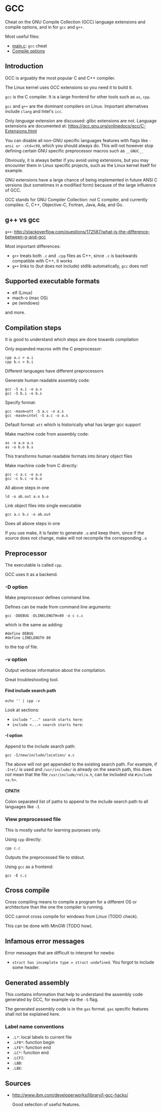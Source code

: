 # GCC

Cheat on the GNU Compile Collection (GCC) language extensions and compile options, and in for `gcc` and `g++`.

Most useful files:

- [main.c](main.c): `gcc` cheat
- [Compile options](compiler-options.md)

## Introduction

GCC is arguably the most popular C and C++ compiler.

The Linux kernel uses GCC extensions so you need it to build it.

`gcc` is the C compiler. It is a large frontend for other tools such as `as`, `cpp`.

`gcc` and `g++` are the dominant compilers on Linux. Important alternatives include `clang` and Intel's `icc`.

Only *language* extension are discussed: glibc extensions are not. Language extensions are documented at: <https://gcc.gnu.org/onlinedocs/gcc/C-Extensions.html>

You can disable all non-GNU specific languages features with flags like `-ansi or -std=c99`, which you should always do. This will not however stop defining certain GNU specific preprocessor macros such as `__GNUC__`

Obviously, it is always better if you avoid using extensions, but you may encounter them in Linux specific projects, such as the Linux kernel itself for example.

GNU extensions have a large chance of being implemented in future ANSI C versions (but sometimes in a modified form) because of the large influence of GCC.

GCC stands for GNU Compiler Collection: *not* C compiler, and currently compiles: C, C++, Objective-C, Fortran, Java, Ada, and Go.

## g++ vs gcc

`g++`: <http://stackoverflow.com/questions/172587/what-is-the-difference-between-g-and-gcc>

Most important differences:

- `g++` treats both `.c` and `.cpp` files as C++, since `.c` is backwards compatible with C++, it works
- `g++` links to (but does not include) stdlib automatically, `gcc` does not!

## Supported executable formats

- elf (Linux)
- mach-o (mac OS)
- pe (windows)

and more.

## Compilation steps

It is good to understand which steps are done towards compilation

Only expanded macros with the C preprocessor:

    cpp a.c > a.i
    cpp b.c > b.i

Different languages have different preprocessors

Generate human readable assembly code:

    gcc -S a.i -o a.s
    gcc -S b.i -o b.s

Specify format:

    gcc -masm=att -S a.c -o a.s
    gcc -masm=intel -S a.c -o a.s

Default format: `att` which is historically what has larger gcc support

Make machine code from assembly code:

    as -o a.o a.s
    as -o b.o b.s

This transforms human readable formats into binary object files

Make machine code from C directly:

    gcc -c a.c -o a.o
    gcc -c b.c -o b.o

All above steps in one

    ld -o ab.out a.o b.o

Link object files into single executable

    gcc a.c b.c -o ab.out

Does all above steps in one

If you use make, it is faster to generate `.o` and keep them, since if the source does not change, make will not recompile the corresponding `.o`

## Preprocessor

The executable is called `cpp`.

GCC uses it as a backend.

### -D option

Make preprocessor defines command line.

Defines can be made from command line arguments:

    gcc -DDEBUG -DLINELENGTH=80 -o c c.c

which is the same as adding:

    #define DEBUG
    #define LINELENGTH 80

to the top of file.

### -v option

Output verbose information about the compilation.

Great troubleshooting tool.

#### Find include search path

    echo '' | cpp -v

Look at sections:

- `include "..." search starts here`:
- `include <...> search starts here`:

#### -I option

Append to the include search path:

    gcc -I/new/include/location/ a.c

The above will not get appended to the existing search path.
For example, if `-Irel/` is used and `/usr/include/` is already on the search path, this does *not* mean that the file `/usr/include/rel/a.h`, can be included via `#include <a.h>`.

#### CPATH

Colon separated list of paths to append to the include search path to all languages like `-I`.

### View preprocessed file

This is mostly useful for learning purposes only.

Using `cpp` directly:

	cpp c.c

Outputs the preprocessed file to stdout.

Using `gcc` as a frontend:

    gcc -E c.c

## Cross compile

Cross compiling means to compile a program for a different OS or architecture than the one the compiler is running.

GCC cannot cross compile for windows from Linux (TODO check).

This can be done with MinGW (TODO how).

## Infamous error messages

Error messages that are difficult to interpret for newbs:

- `struct has incomplete type = struct undefined`. You forgot to include some header.

## Generated assembly

This contains information that help to understand the assembly code generated by GCC, for example via the `-S` flag.

The generated assembly code is in the `gas` format. `gas` specific features shall not be explained here.

### Label name conventions

- `.L*`: local labels to current file
- `.LFB*`: function begin
- `.LFE*`: function end
- `.LC*`: function end
- `.LCFI`:
- `.LBB`:
- `.LBE`:

## Sources

-   <http://www.ibm.com/developerworks/library/l-gcc-hacks/>

    Good selection of useful features.
